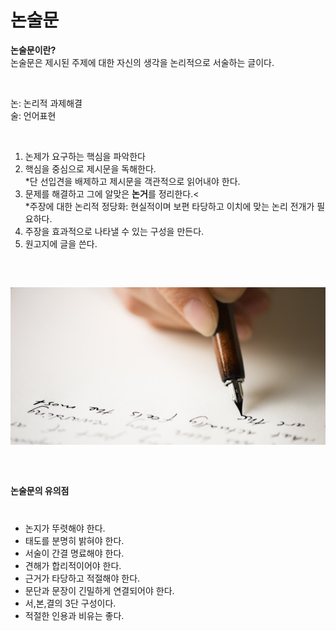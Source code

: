 # 논술문
<p><strong>논술문이란?</strong>
  <br>논술문은 제시된 주제에 대한 자신의 생각을 논리적으로 서술하는 글이다.</p>
 <p style= "margin-top: 45px;">
 논: 논리적 과제해결
  <br>술: 언어표현</p>
 <p style= "margin-top: 45px;">
<ol><li>논제가 요구하는 핵심을 파악한다</li>
  <li>핵심을 중심으로 제시문을 독해한다.</li>
  *단 선입견을 배제하고 제시문을 객관적으로 읽어내야 한다.<br>
  <li>문제를 해결하고 그에 알맞은 <strong>논거</strong>를 정리한다.<</li>
 *주장에 대한 논리적 정당화: 현실적이며 보편 타당하고 이치에 맞는 논리 전개가 필요하다.<br>
<li>주장을 효과적으로 나타낼 수 있는 구성을 만든다.</li>
  <li>원고지에 글을 쓴다.</li></ol></p>
    
  <p style= "margin-top: 60px;">
 <img src="writing.jpeg">
 <p style= "margin-top: 60px;">
  <strong>논술문의 유의점</strong></p>
 <p style= "margin-top: 40px;">
<ul><li>논지가 뚜렷해야 한다.</li>
  <li>태도를 분명히 밝혀야 한다.</li>
    <li>서술이 간결 명료해야 한다.</li>
    <li>견해가 합리적이어야 한다.</li>
    <li>근거가 타당하고 적절해야 한다.</li>
   <li> 문단과 문장이 긴밀하게 연결되어야 한다.</li>
   <li>서,본,결의 3단 구성이다.</li>
   <li> 적절한 인용과 비유는 좋다.</li>
                         
